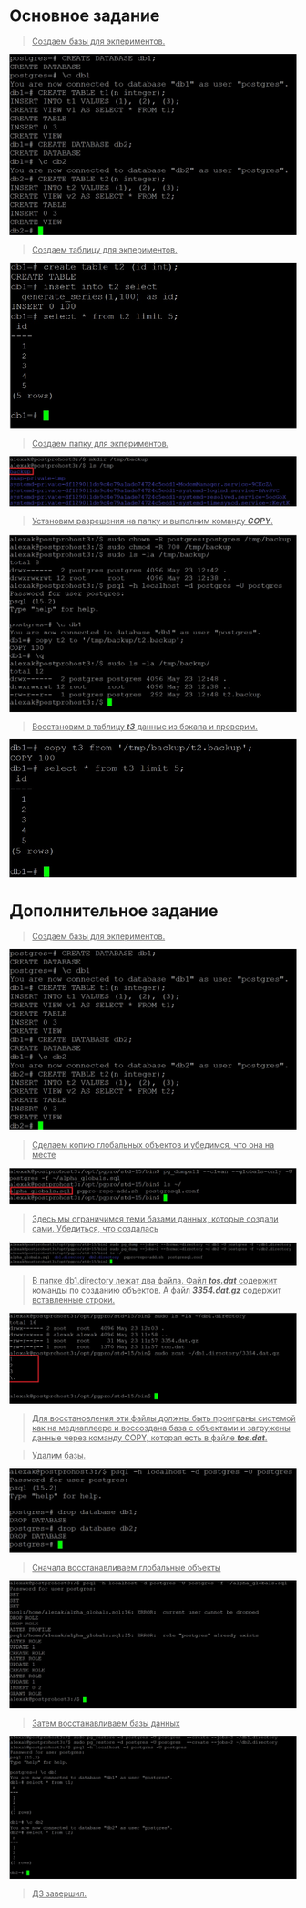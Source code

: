 
# Основное задание

><u>Создаем базы для экпериментов.</u>

![](lesson_14-1.jpg)

><u>Создаем таблицу для экпериментов.</u>

![](lesson_14-8.jpg)

><u>Создаем папку для экпериментов.</u>

![](lesson_14-9.jpg)

><u>Установим разрешения на папку и выполним команду ***COPY***.</u>

![](lesson_14-10.jpg)

><u>Восстановим в таблицу ***t3*** данные из бэкапа и проверим.</u>

![](lesson_14-11.jpg)


# Дополнительное задание
><u>Создаем базы для экпериментов.</u>

![](lesson_14-1.jpg)

><u>Сделаем копию глобальных объектов и убедимся, что она на месте</u>

![](lesson_14-2.jpg)

><u>Здесь мы ограничимся теми базами данных, которые создали сами. Убедиться, что создалась</u>

![](lesson_14-3.jpg)

><u>В папке db1.directory лежат два файла. Файл ***tos.dat*** содержит команды по созданию объектов. А файл ***3354.dat.gz*** содержит вставленные строки.</u>

![](lesson_14-4.jpg)

><u>Для восстановления эти файлы должны быть проиграны системой как на медиаплеере и воссоздана база с объектами и загружены данные через команду COPY, которая есть в файле ***tos.dat***.</u>

><u>Удалим базы.</u>

![](lesson_14-5.jpg)

><u>Сначала восстанавливаем глобальные объекты</u>

![](lesson_14-6.jpg)

><u>Затем восстанавливаем базы данных</u>

![](lesson_14-7.jpg)














><u>ДЗ завершил.</u>